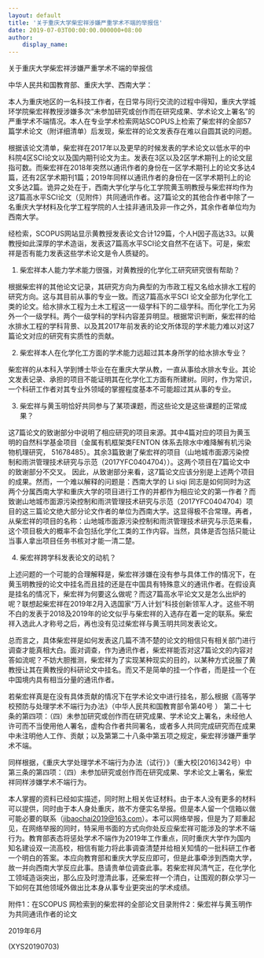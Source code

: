 ```yaml
---
layout: default
title: '关于重庆大学柴宏祥涉嫌严重学术不端的举报信'
date: 2019-07-03T00:00:00.000000+08:00
author:
    display_name: 
---
```


关于重庆大学柴宏祥涉嫌严重学术不端的举报信

中华人民共和国教育部、重庆大学、西南大学：

本人为重庆地区的一名科技工作者，在日常与同行交流的过程中得知，重庆大学城环学院柴宏祥教授涉嫌多次“未参加研究或创作而在研究成果、学术论文上署名”的严重学术不端情况。本人在专业学术检索网站SCOPUS上检索了柴宏祥的全部57篇学术论文（附详细清单）后发现，柴宏祥的论文发表存在难以自圆其说的问题。

根据该论文清单，柴宏祥在2017年以及更早的时候发表的学术论文以低水平的中科院4区SCI论文以及国内期刊论文为主。发表在3区以及2区学术期刊上的论文屈指可数。而柴宏祥在2018年突然以通讯作者的身份在一区学术期刊上的论文多达4篇，还有2区学术期刊1篇；2019年同样以通讯作者的身份在一区学术期刊上的论文多达2篇。诡异之处在于，西南大学化学与化工学院黄玉明教授与柴宏祥均作为这7篇高水平SCI论文（见附件）共同通讯作者。这7篇论文的其他合作者中除了一名重庆大学材料及化学工程学院的人士挂非通讯及非一作之外，其余作者单位均为西南大学。

经检索，SCOPUS网站显示黄教授发表论文合计129篇，个人H因子高达33。以黄教授如此深厚的学术造诣，发表这7篇高水平SCI论文自然不在话下。可是，柴宏祥是否有能力发表这些学术论文是令人质疑的。

1.	柴宏祥本人能力学术能力很强，对黄教授的化学化工研究研究很有帮助？

根据柴宏祥的其他论文记录，其研究方向为典型的为市政工程又名给水排水工程的研究方向。这与其目前从事的专业一致。而这7篇高水平SCI 论文全部为化学化工类的论文。给水排水工程为土木工程这一一级学科下的二级学科。而化学化工为另外一个一级学科。两个一级学科的学科内容差异明显。根据常识判断，柴宏祥的给水排水工程的学科背景、以及其2017年前发表的论文所体现的学术能力难以对这7篇论文对应的研究有实质性的贡献。

2.	柴宏祥本人在化学化工方面的学术能力远超过其本身所学的给水排水专业？

柴宏祥的从本科入学到博士毕业在在重庆大学从教，一直从事给水排水专业。其论文发表记录、承担的项目不能证明其在化学化工方面有所建树。同时，作为常识，一个科研工作者对其专业外领域的掌握程度基本不可能超过其从事的专业。

3.	柴宏祥与黄玉明恰好共同参与了某项课题，而这些论文是这些课题的正常成果？

这7篇论文的致谢部分中说明了相应研究的项目来源。其中4篇对应的项目为黄玉明的自然科学基金项目（金属有机框架类FENTON 体系去除水中难降解有机污染物机理研究， 51678485）。其余3篇致谢了柴宏祥的项目（山地城市面源污染控制和雨洪管理技术研究与示范（2017YFC0404704））。这两个项目在7篇论文中的致谢部分不交叉。 因此，从致谢部分来看，这7篇论文应该分别是上述两个项目的成果。然而，一个难以解释的问题是：西南大学的 Li siqi 同志是如何同时为这两个分属西南大学和重庆大学的项目进行工作的并都作为相应论文的第一作者？而致谢山地城市面源污染控制和雨洪管理技术研究与示范（2017YFC0404704）项目的这三篇论文绝大部分论文作者的单位为西南大学。这显得极不合常理。再者，从柴宏祥的项目的名称：山地城市面源污染控制和雨洪管理技术研究与示范来看，这个项目极大的概率不会包括化学化工类的工作内容。当然，具体是否包括只能让当事人拿出项目任务书核对才能一清二楚。

4.	柴宏祥跨学科发表论文的动机？

上述问题的一个可能的合理解释是，柴宏祥涉嫌在没有参与具体工作的情况下，在黄玉明教授的论文中挂名而且挂的还是在中国具有特殊意义的通讯作者。在假设真是挂名的情况下，柴宏祥为何要这么做呢？而这7篇高水平论文又是怎么出炉的呢？联想起柴宏祥在2019年2月入选国家“万人计划”科技创新领军人才。这些不明不白的发表于2018及2019年的论文似乎与柴宏祥的入选存在着一定的联系。柴宏祥入选此人才称号之后，再也没有见过柴宏祥与黄玉明共同发表论文。

总而言之，具体柴宏祥是如何发表这几篇不清不楚的论文的相信只有相关部门进行调查才能真相大白。面对调查，作为通讯作者，柴宏祥能否对这7篇论文的内容对答如流呢？不妨大胆推测，柴宏祥为了实现某种现实的目的，以某种方式说服了黄教授让其在黄教授的科研论文中挂名。而又不是简单的挂一个作者，而是挂一个在中国境内具有相当分量的通讯作者。

若柴宏祥真是在没有具体贡献的情况下在学术论文中进行挂名，那么根据《高等学校预防与处理学术不端行为办法》（中华人民共和国教育部令第40号 ） 第二十七条的第四项：（四）未参加研究或创作而在研究成果、学术论文上署名，未经他人许可而不当使用他人署名，虚构合作者共同署名，或者多人共同完成研究而在成果中未注明他人工作、贡献；以及第第二十八条中第五项之规定，柴宏祥涉嫌严重学术不端。

同样根据，《重庆大学处理学术不端行为办法（试行）》（重大校[2016]342号）中第三条的第四项：（四）未参加研究或创作而在研究成果、学术论文上署名，柴宏祥同样涉嫌学术不端行为。

本人掌握的资料已经如实描述，同时附上相关佐证材料。由于本人没有更多的材料可以提供，同时由于本人身处重庆，故不方便实名举报。但是本人留一个信箱以做可能必要的联系（jibaochai2019@163.com）。本可以网络举报，但是为了郑重起见，在网络举报的同时，特采用书面的方式向你处反应柴宏祥可能涉及的学术不端行为。教育部表态将惩处学术不端作为2019年工作重点，同时重庆大学作为国内知名建设双一流高校，相信有能力将此事调查清楚并给相关知情的一批科研工作者一个明白的答案。本应向教育部和重庆大学反应即可，但是此事牵涉到西南大学，故一并向西南大学反应此事。恳请贵单位调查此事。若柴宏祥风清气正，在化学化工领域造诣突出，那么应及时澄清此事，还柴宏祥一个清白，让围观的群众学习一下如何在其他领域外做出比本身从事专业更突出的学术成绩。

附件1：在SCOPUS 网检索到的柴宏祥的全部论文目录附件2：柴宏祥与黄玉明作为共同通讯作者的论文

2019年6月

(XYS20190703)

